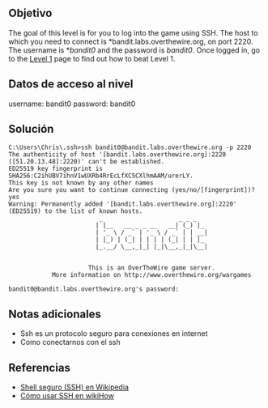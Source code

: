 ## Objetivo
The goal of this level is for you to log into the game using SSH. The host to which you need to connect is *bandit.labs.overthewire.org, on port 2220. The username is **bandit0* and the password is *bandit0*. Once logged in, go to the [Level 1](https://overthewire.org/wargames/bandit/bandit1.html) page to find out how to beat Level 1.
## Datos de acceso al nivel
username: bandit0
password: bandit0
## Solución

```
C:\Users\Chris\.ssh>ssh bandit0@bandit.labs.overthewire.org -p 2220
The authenticity of host '[bandit.labs.overthewire.org]:2220 ([51.20.13.48]:2220)' can't be established.
ED25519 key fingerprint is SHA256:C2ihUBV7ihnV1wUXRb4RrEcLfXC5CXlhmAAM/urerLY.
This key is not known by any other names
Are you sure you want to continue connecting (yes/no/[fingerprint])? yes
Warning: Permanently added '[bandit.labs.overthewire.org]:2220' (ED25519) to the list of known hosts.
                         _                     _ _ _
                        | |__   __ _ _ __   __| (_) |_
                        | '_ \ / _` | '_ \ / _` | | __|
                        | |_) | (_| | | | | (_| | | |_
                        |_.__/ \__,_|_| |_|\__,_|_|\__|


                      This is an OverTheWire game server.
            More information on http://www.overthewire.org/wargames

bandit0@bandit.labs.overthewire.org's password:
```

## Notas adicionales
- Ssh es un protocolo seguro para conexiones en internet
- Como conectarnos con el ssh
## Referencias

- [Shell seguro (SSH) en Wikipedia](https://en.wikipedia.org/wiki/Secure_Shell)
- [Cómo usar SSH en wikiHow](https://www.wikihow.com/Use-SSH)